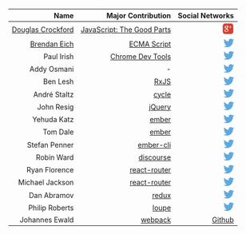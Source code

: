 | Name        | Major Contribution  | Social Networks  |
| -------------: | -----:| ----:|
| [Douglas Crockford](https://en.wikipedia.org/wiki/Douglas_Crockford)      | [JavaScript: The Good Parts](https://www.amazon.com/exec/obidos/ASIN/0596517742/wrrrldwideweb) | [![Google Plus](g+.png)](https://plus.google.com/+DouglasCrockfordEsq/posts) |
| [Brendan Eich](https://en.wikipedia.org/wiki/Brendan_Eich)      | [ECMA Script](https://en.wikipedia.org/wiki/ECMAScript) | [![Twitter](twitter.png)](https://twitter.com/BrendanEich) |
| Paul Irish      | [Chrome Dev Tools](https://developers.google.com/web/tools/chrome-devtools/?hl=en) | [![Twitter](twitter.png)](https://twitter.com/paul_irish) |
| Addy Osmani      | - | [![Twitter](twitter.png)](https://twitter.com/addyosmani) |
| Ben Lesh      | [RxJS](https://github.com/ReactiveX/RxJS) | [![Twitter](twitter.png)](https://twitter.com/BenLesh) |
| André Staltz      | [cycle](http://cycle.js.org/) | [![Twitter](twitter.png)](https://twitter.com/andrestaltz) |
| John Resig      | [jQuery](https://jquery.com/) | [![Twitter](twitter.png)](https://twitter.com/jeresig) |
| Yehuda Katz      | [ember](http://emberjs.com/) | [![Twitter](twitter.png)](https://twitter.com/wycats) |
| Tom Dale      | [ember](http://emberjs.com/) | [![Twitter](twitter.png)](https://twitter.com/tomdale) |
| Stefan Penner      | [ember-cli](https://ember-cli.com/) | [![Twitter](twitter.png)](https://twitter.com/stefanpenner) |
| Robin Ward      | [discourse](http://www.discourse.org/) | [![Twitter](twitter.png)](https://twitter.com/eviltrout) |
| Ryan Florence      | [react-router](https://github.com/reactjs/react-router) | [![Twitter](twitter.png)](https://twitter.com/ryanflorence) |
| Michael Jackson      | [react-router](https://github.com/reactjs/react-router) | [![Twitter](twitter.png)](https://twitter.com/mjackson) |
| Dan Abramov      | [redux](http://redux.js.org/) | [![Twitter](twitter.png)](https://twitter.com/dan_abramov) |
| Philip Roberts      | [loupe](http://latentflip.com/loupe/?code=JC5vbignYnV0dG9uJywgJ2NsaWNrJywgZnVuY3Rpb24gb25DbGljaygpIHsKICAgIHNldFRpbWVvdXQoZnVuY3Rpb24gdGltZXIoKSB7CiAgICAgICAgY29uc29sZS5sb2coJ1lvdSBjbGlja2VkIHRoZSBidXR0b24hJyk7ICAgIAogICAgfSwgMjAwMCk7Cn0pOwoKY29uc29sZS5sb2coIkhpISIpOwoKc2V0VGltZW91dChmdW5jdGlvbiB0aW1lb3V0KCkgewogICAgY29uc29sZS5sb2coIkNsaWNrIHRoZSBidXR0b24hIik7Cn0sIDUwMDApOwoKY29uc29sZS5sb2coIldlbGNvbWUgdG8gbG91cGUuIik7!!!PGJ1dHRvbj5DbGljayBtZSE8L2J1dHRvbj4%3D) | [![Twitter](twitter.png)](https://twitter.com/philip_roberts) |
| Johannes Ewald | [webpack](https://www.youtube.com/watch?v=EBlUng3IU4E&index=9&list=PLxP_o-ABjKLHp124xDRCLfrlqpZxdMvny&t=554s) | [Github](https://github.com/jhnns) |
